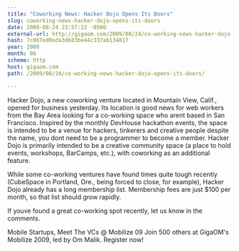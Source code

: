 ```yaml
---
title: "Coworking News: Hacker Dojo Opens Its Doors"
slug: coworking-news-hacker-dojo-opens-its-doors
date: 2009-08-24 23:57:22 -0500
external-url: http://gigaom.com/2009/08/24/co-working-news-hacker-dojo-opens-its-doors/
hash: 7c087ed0eda3d683be44c337ab134817
year: 2009
month: 08
scheme: http
host: gigaom.com
path: /2009/08/24/co-working-news-hacker-dojo-opens-its-doors/

---
```


Hacker Dojo, a new coworking venture located in Mountain View, Calif., opened for business yesterday. Its location is good news for web workers from the Bay Area looking for a co-working space who arent based in San Francisco. Inspired by the monthly DevHouse hackathon events, the space is intended to be a venue for hackers, tinkerers and creative people  despite the name, you dont need to be a programmer to become a member. Hacker Dojo is primarily intended to be a creative community space (a place to hold events, workshops, BarCamps, etc.), with coworking as an additional feature.

While some co-working ventures have found times quite tough recently (CubeSpace in Portland, Ore., being forced to close, for example), Hacker Dojo already has a long membership list. Membership fees are just $100 per month, so that list should grow rapidly.

If youve found a great co-working spot recently, let us know in the comments.


 
Mobile Startups, Meet The VCs @ Mobilize 09
Join 500 others at GigaOM's Mobilize 2009, led by Om Malik.
Register now!
